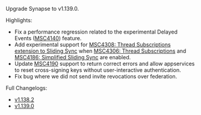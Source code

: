 Upgrade Synapse to v1.139.0.

Highlights:
* Fix a performance regression related to the experimental Delayed Events ([MSC4140](https://github.com/matrix-org/matrix-spec-proposals/pull/4140)) feature.
* Add experimental support for [MSC4308: Thread Subscriptions extension to Sliding Sync](https://github.com/matrix-org/matrix-spec-proposals/pull/4308) when [MSC4306: Thread Subscriptions](https://github.com/matrix-org/matrix-spec-proposals/pull/4306) and [MSC4186: Simplified Sliding Sync](https://github.com/matrix-org/matrix-spec-proposals/pull/4186) are enabled.
* Update [MSC4190](https://github.com/matrix-org/matrix-spec-proposals/pull/4190) support to return correct errors and allow appservices to reset cross-signing keys without user-interactive authentication.
* Fix bug where we did not send invite revocations over federation.

Full Changelogs:
* [v1.138.2](https://github.com/element-hq/synapse/releases/tag/v1.138.2)
* [v1.139.0](https://github.com/element-hq/synapse/releases/tag/v1.139.0)
